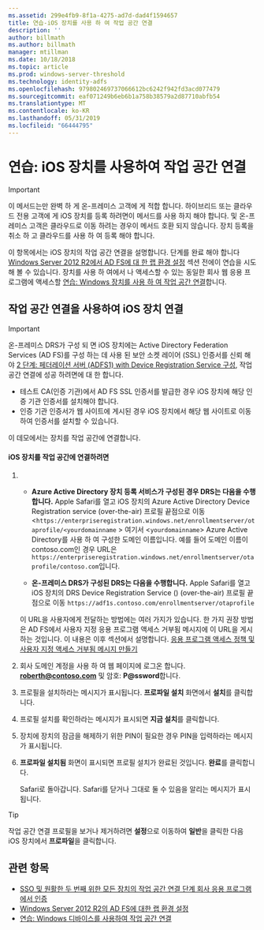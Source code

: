 ```yaml
---
ms.assetid: 299e4fb9-8f1a-4275-ad7d-dad4f1594657
title: 연습-iOS 장치를 사용 하 여 작업 공간 연결
description: ''
author: billmath
ms.author: billmath
manager: mtillman
ms.date: 10/18/2018
ms.topic: article
ms.prod: windows-server-threshold
ms.technology: identity-adfs
ms.openlocfilehash: 979802469737066612bc6242f942fd3acd077479
ms.sourcegitcommit: eaf071249b6eb6b1a758b38579a2d87710abfb54
ms.translationtype: MT
ms.contentlocale: ko-KR
ms.lasthandoff: 05/31/2019
ms.locfileid: "66444795"
---
```

# <a name="walkthrough-workplace-join-with-an-ios-device"></a>연습: iOS 장치를 사용하여 작업 공간 연결


> [!IMPORTANT] 
> 이 메서드는만 완벽 하 게 온-프레미스 고객에 게 적합 합니다. 하이브리드 또는 클라우드 전용 고객에 게 iOS 장치를 등록 하려면이 메서드를 사용 하지 해야 합니다. 및 온-프레미스 고객은 클라우드로 이동 하려는 경우이 메서드 호환 되지 않습니다. 장치 등록을 취소 하 고 클라우드를 사용 하 여 등록 해야 합니다. 

이 항목에서는 iOS 장치의 작업 공간 연결을 설명합니다. 단계를 완료 해야 합니다 [Windows Server 2012 R2에서 AD FS에 대 한 랩 환경 설정](../../ad-fs/deployment/Set-up-the-lab-environment-for-AD-FS-in-Windows-Server-2012-R2.md) 섹션 전에이 연습을 시도해 볼 수 있습니다. 장치를 사용 하 여에서 나 액세스할 수 있는 동일한 회사 웹 응용 프로그램에 액세스할 [연습: Windows 장치를 사용 하 여 작업 공간 연결](Walkthrough--Workplace-Join-with-a-Windows-Device.md)합니다.


## <a name="join-an-ios-device-with-workplace-join"></a>작업 공간 연결을 사용하여 iOS 장치 연결

> [!IMPORTANT]
> 온-프레미스 DRS가 구성 되 면 iOS 장치에는 Active Directory Federation Services (AD FS)를 구성 하는 데 사용 된 보안 소켓 레이어 (SSL) 인증서를 신뢰 해야 [2 단계: 페더레이션 서버 (ADFS1) with Device Registration Service 구성](../../ad-fs/deployment/Set-up-the-lab-environment-for-AD-FS-in-Windows-Server-2012-R2.md#BKMK_4), 작업 공간 연결에 성공 하려면에 대 한 합니다.
> 
> -   테스트 CA(인증 기관)에서 AD FS SSL 인증서를 발급한 경우 iOS 장치에 해당 인증 기관 인증서를 설치해야 합니다.
> -   인증 기관 인증서가 웹 사이트에 게시된 경우 iOS 장치에서 해당 웹 사이트로 이동하여 인증서를 설치할 수 있습니다.

이 데모에서는 장치를 작업 공간에 연결합니다.

#### <a name="to-join-an-ios-device-to-a-workplace"></a>iOS 장치를 작업 공간에 연결하려면

1. -   **Azure Active Directory 장치 등록 서비스가 구성된 경우 DRS는 다음을 수행합니다.** Apple Safari를 열고 iOS 장치의 Azure Active Directory Device Registration service (over-the-air) 프로필 끝점으로 이동 <`https://enterpriseregistration.windows.net/enrollmentserver/otaprofile/<yourdomainname` > 여기서 <`yourdomainname`> Azure Active Directory를 사용 하 여 구성한 도메인 이름입니다. 예를 들어 도메인 이름이 contoso.com인 경우 URL은 `https://enterpriseregistration.windows.net/enrollmentserver/otaprofile/contoso.com`입니다.

   -   **온-프레미스 DRS가 구성된 DRS는 다음을 수행합니다.** Apple Safari를 열고 iOS 장치의 DRS Device Registration Service () (over-the-air) 프로필 끝점으로 이동 `https://adf1s.contoso.com/enrollmentserver/otaprofile`

   이 URL을 사용자에게 전달하는 방법에는 여러 가지가 있습니다. 한 가지 권장 방법은 AD FS에서 사용자 지정 응용 프로그램 액세스 거부됨 메시지에 이 URL을 게시하는 것입니다. 이 내용은 이후 섹션에서 설명합니다. [응용 프로그램 액세스 정책 및 사용자 지정 액세스 거부됨 메시지 만들기](https://docs.microsoft.com/azure/active-directory/active-directory-device-registration-on-premises-setup#create-an-application-access-policy-and-custom-access-denied-message)

2. 회사 도메인 계정을 사용 하 여 웹 페이지에 로그온 합니다. <strong>roberth@contoso.com</strong> 및 암호: <strong>P@ssword</strong>합니다.

3. 프로필을 설치하라는 메시지가 표시됩니다. **프로파일 설치** 화면에서 **설치**를 클릭합니다.

4. 프로필 설치를 확인하라는 메시지가 표시되면 **지금 설치**를 클릭합니다.

5. 장치에 장치의 잠금을 해제하기 위한 PIN이 필요한 경우 PIN을 입력하라는 메시지가 표시됩니다.

6. **프로파일 설치됨** 화면이 표시되면 프로필 설치가 완료된 것입니다. **완료**를 클릭합니다.

   Safari로 돌아갑니다. Safari를 닫거나 그대로 둘 수 있음을 알리는 메시지가 표시됩니다.

> [!TIP]
> 작업 공간 연결 프로필을 보거나 제거하려면 **설정**으로 이동하여 **일반**을 클릭한 다음 iOS 장치에서 **프로파일**을 클릭합니다.

## <a name="see-also"></a>관련 항목


- [SSO 및 원활한 두 번째 위한 모든 장치의 작업 공간 연결 단계 회사 응용 프로그램에서 인증](Join-to-Workplace-from-Any-Device-for-SSO-and-Seamless-Second-Factor-Authentication-Across-Company-Applications.md)
- [Windows Server 2012 R2의 AD FS에 대한 랩 환경 설정](../../ad-fs/deployment/Set-up-the-lab-environment-for-AD-FS-in-Windows-Server-2012-R2.md)
- [연습: Windows 디바이스를 사용하여 작업 공간 연결](Walkthrough--Workplace-Join-with-a-Windows-Device.md)



